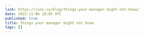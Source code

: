 ```yaml
---
link: https://jvns.ca/blog/things-your-manager-might-not-know/
date: 2022-11-06 18:05 UTC
published: true
title: Things your manager might not know
tags: []
---
```



